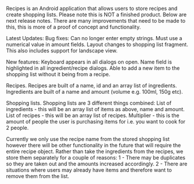 Recipes is an Android application that allows users to store recipes and create shopping lists.
Please note this is NOT a finished product. Below are next release notes. There are many improvements that need to be made to this, this is more of a proof of concept and functionality. 

Latest Updates:
Bug fixes:
Can no longer enter empty strings.
Must use a numerical value in amount fields.
Layout changes to shopping list fragment. This also includes support for landscape view.

New features:
Keyboard appears in all dialogs on open.
Name field is highlighted in all ingredient/recipe dialogs.
Able to add a new item to the shopping list without it being from a recipe.


Recipes.
Recipes are built of a name, id and an array list of ingredients. Ingredients are built of a name and amount (volume e.g. 100ml, 150g etc).

Shopping lists.
Shopping lists are 3 different things combined:
List of ingredients - this will be an array list of items as above, name and amount.
List of recipes - this will be an array list of recipes.
Multiplier - this is the amount of people the user is purchasing items for i.e. you want to cook for 2 people.

Currently we only use the recipe name from the stored shopping list however there will be other functionality in the future that will require the entire recipe object. Rather than take the ingredients from the recipes, we store them separately for a couple of reasons:
1 - There may be duplicates so they are taken out and the amounts increased accordingly.
2 - There are situations where users may already have items and therefore want to remove them from the list.

